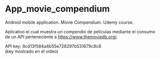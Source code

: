 # App_movie_compendium
Android mobile application. Movie Compendium. Udemy course. 

Aplicativo el cual muestra un compendio de películas mediante el consumo de un API perteneciente a https://www.themoviedb.org/.

API key: 8cd13f584a4b55e728297b531679c8c8    
(key mostrado en el video)
